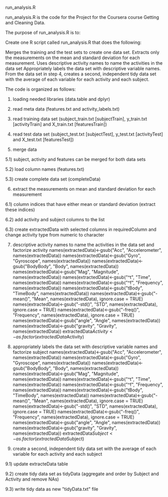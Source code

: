 run_analysis.R

run_analysis.R is the code for the Project for the Coursera course Getting and Cleaning Data.

The purpose of run_analysis.R is to:

Create one R script called run_analysis.R that does the following:

Merges the training and the test sets to create one data set. Extracts only the measurements on the mean and standard deviation for each measurement. Uses descriptive activity names to name the activities in the data set Appropriately labels the data set with descriptive variable names. From the data set in step 4, creates a second, independent tidy data set with the average of each variable for each activity and each subject.

The code is organized as follows:

1) loading needed libraries (data.table and dplyr)

2) read meta data (features.txt and activity_labels.txt)

3) read training data set (subject_train.txt [subjectTrain], y_train.txt [activityTrain] and X_train.txt [featuresTrain])

4) read test data set (subject_test.txt [subjectTest], y_test.txt [activityTest] and X_test.txt [featuresTest])

5) merge data

5.1) subject, activity and features can be merged for both data sets

5.2) load column names (features.txt)

5.3) create complete data set (completeData)

6) extract the measurements on mean and standard deviation for each measurement

6.1) column indices that have either mean or standard deviation (extract these indices)

6.2) add activity and subject columns to the list

6.3) create extractedData with selected columns in requiredColumn and change activity type from numeric to character

7) descriptive activity names to name the activities in the data set and factorize activity
names(extractedData)<-gsub("Acc", "Accelerometer", names(extractedData))
names(extractedData)<-gsub("Gyro", "Gyroscope", names(extractedData))
names(extractedData)<-gsub("BodyBody", "Body", names(extractedData))
names(extractedData)<-gsub("Mag", "Magnitude", names(extractedData))
names(extractedData)<-gsub("^t", "Time", names(extractedData))
names(extractedData)<-gsub("^f", "Frequency", names(extractedData))
names(extractedData)<-gsub("tBody", "TimeBody", names(extractedData))
names(extractedData)<-gsub("-mean()", "Mean", names(extractedData), ignore.case = TRUE)
names(extractedData)<-gsub("-std()", "STD", names(extractedData), ignore.case = TRUE)
names(extractedData)<-gsub("-freq()", "Frequency", names(extractedData), ignore.case = TRUE)
names(extractedData)<-gsub("angle", "Angle", names(extractedData))
names(extractedData)<-gsub("gravity", "Gravity", names(extractedData))
extractedData$Activity <- as.factor(extractedData$Activity)

8) appropriately labels the data set with descriptive variable names and factorize subject
names(extractedData)<-gsub("Acc", "Accelerometer", names(extractedData))
names(extractedData)<-gsub("Gyro", "Gyroscope", names(extractedData))
names(extractedData)<-gsub("BodyBody", "Body", names(extractedData))
names(extractedData)<-gsub("Mag", "Magnitude", names(extractedData))
names(extractedData)<-gsub("^t", "Time", names(extractedData))
names(extractedData)<-gsub("^f", "Frequency", names(extractedData))
names(extractedData)<-gsub("tBody", "TimeBody", names(extractedData))
names(extractedData)<-gsub("-mean()", "Mean", names(extractedData), ignore.case = TRUE)
names(extractedData)<-gsub("-std()", "STD", names(extractedData), ignore.case = TRUE)
names(extractedData)<-gsub("-freq()", "Frequency", names(extractedData), ignore.case = TRUE)
names(extractedData)<-gsub("angle", "Angle", names(extractedData))
names(extractedData)<-gsub("gravity", "Gravity", names(extractedData))
extractedData$Subject <- as.factor(extractedData$Subject)

9) create a second, independent tidy data set with the average of each variable for each activity and each subject

9.1) update extracteData table

9.2) create tidy data set as tidyData (aggregate and order by Subject and Activity and remove NAs)

9.3) write tidy data as new "tidyData.txt" file
